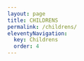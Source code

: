 ```yaml
---
layout: page
title: CHILDRENS
permalink: /childrens/
eleventyNavigation:
  key: Childrens
  order: 4
---
```

